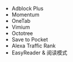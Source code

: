 * Adblock Plus
* Momentum
* OneTab
* Vimium
* Octotree
* Save to Pocket
* Alexa Traffic Rank
* EasyReader & 阅读模式